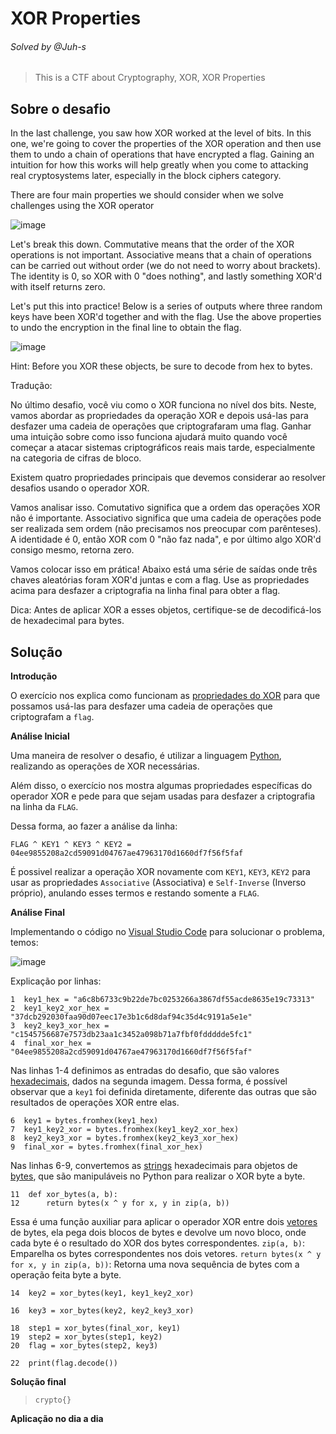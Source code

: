 # XOR Properties
###### Solved by @Juh-s
>This is a CTF about Cryptography, XOR, XOR Properties
## Sobre o desafio
In the last challenge, you saw how XOR worked at the level of bits. In this one, we're going to cover the properties of the XOR operation and then use them to undo a chain of operations that have encrypted a flag. Gaining an intuition for how this works will help greatly when you come to attacking real cryptosystems later, especially in the block ciphers category.

There are four main properties we should consider when we solve challenges using the XOR operator

![image](https://github.com/user-attachments/assets/cda1fa69-f207-47e3-b73f-a0aa367a8f54)

Let's break this down. Commutative means that the order of the XOR operations is not important. Associative means that a chain of operations can be carried out without order (we do not need to worry about brackets). The identity is 0, so XOR with 0 "does nothing", and lastly something XOR'd with itself returns zero.

Let's put this into practice! Below is a series of outputs where three random keys have been XOR'd together and with the flag. Use the above properties to undo the encryption in the final line to obtain the flag.

![image](https://github.com/user-attachments/assets/f14525d8-6754-48e5-aa9d-1ed2d96cdac2)

Hint: Before you XOR these objects, be sure to decode from hex to bytes.

Tradução:

No último desafio, você viu como o XOR funciona no nível dos bits. Neste, vamos abordar as propriedades da operação XOR e depois usá-las para desfazer uma cadeia de operações que criptografaram uma flag. Ganhar uma intuição sobre como isso funciona ajudará muito quando você começar a atacar sistemas criptográficos reais mais tarde, especialmente na categoria de cifras de bloco.

Existem quatro propriedades principais que devemos considerar ao resolver desafios usando o operador XOR.

Vamos analisar isso. Comutativo significa que a ordem das operações XOR não é importante. Associativo significa que uma cadeia de operações pode ser realizada sem ordem (não precisamos nos preocupar com parênteses). A identidade é 0, então XOR com 0 "não faz nada", e por último algo XOR'd consigo mesmo, retorna zero.

Vamos colocar isso em prática! Abaixo está uma série de saídas onde três chaves aleatórias foram XOR'd juntas e com a flag. Use as propriedades acima para desfazer a criptografia na linha final para obter a flag.

Dica: Antes de aplicar XOR a esses objetos, certifique-se de decodificá-los de hexadecimal para bytes.

## Solução
**Introdução**

O exercício nos explica como funcionam as [propriedades do XOR](https://pt.wikipedia.org/wiki/Ou_exclusivo) para que possamos usá-las para desfazer uma cadeia de operações que criptografam a `flag`.

**Análise Inicial**

Uma maneira de resolver o desafio, é utilizar a linguagem [Python](https://pt.wikipedia.org/wiki/Python), realizando as operações de XOR necessárias.

Além disso, o exercício nos mostra algumas propriedades específicas do operador XOR e pede para que sejam usadas para desfazer a criptografia na linha da `FLAG`.

Dessa forma, ao fazer a análise da linha:
```
FLAG ^ KEY1 ^ KEY3 ^ KEY2 = 04ee9855208a2cd59091d04767ae47963170d1660df7f56f5faf
```
É possivel realizar a operação XOR novamente com `KEY1`, `KEY3`, `KEY2` para usar as propriedades `Associative` (Associativa) e `Self-Inverse` (Inverso próprio), anulando esses termos e restando somente a `FLAG`.
 
**Análise Final**

Implementando o código no [Visual Studio Code](https://pt.wikipedia.org/wiki/Visual_Studio_Code) para solucionar o problema, temos:

![image](https://github.com/user-attachments/assets/0b251c0d-ef16-4e9e-9bbf-7ae8d25a4a52)


Explicação por linhas:

```
1  key1_hex = "a6c8b6733c9b22de7bc0253266a3867df55acde8635e19c73313"
2  key1_key2_xor_hex = "37dcb292030faa90d07eec17e3b1c6d8daf94c35d4c9191a5e1e"
3  key2_key3_xor_hex = "c1545756687e7573db23aa1c3452a098b71a7fbf0fddddde5fc1"
4  final_xor_hex = "04ee9855208a2cd59091d04767ae47963170d1660df7f56f5faf"
```
Nas linhas 1-4 definimos as entradas do desafio, que são valores [hexadecimais](https://pt.wikipedia.org/wiki/Sistema_de_numera%C3%A7%C3%A3o_hexadecimal), dados na segunda imagem. Dessa forma, é possível observar que a `key1` foi definida diretamente, diferente das outras que são resultados de operações XOR entre elas.

```
6  key1 = bytes.fromhex(key1_hex)
7  key1_key2_xor = bytes.fromhex(key1_key2_xor_hex)
8  key2_key3_xor = bytes.fromhex(key2_key3_xor_hex)
9  final_xor = bytes.fromhex(final_xor_hex)
```
Nas linhas 6-9, convertemos as [strings](https://pt.wikipedia.org/wiki/Cadeia_de_caracteres) hexadecimais para objetos de [bytes](https://pt.wikipedia.org/wiki/Byte), que são manipuláveis no Python para realizar o XOR byte a byte.

```
11  def xor_bytes(a, b):
12      return bytes(x ^ y for x, y in zip(a, b))
```
Essa é uma função auxiliar para aplicar o operador XOR entre dois [vetores](https://docs.python.org/pt-br/3/library/array.html) de bytes, ela pega dois blocos de bytes e devolve um novo bloco, onde cada byte é o resultado do XOR dos bytes correspondentes.
`zip(a, b)`: Emparelha os bytes correspondentes nos dois vetores.
`return bytes(x ^ y for x, y in zip(a, b))`: Retorna uma nova sequência de bytes com a operação feita byte a byte.

```
14  key2 = xor_bytes(key1, key1_key2_xor)
```

```
16  key3 = xor_bytes(key2, key2_key3_xor)
```

```
18  step1 = xor_bytes(final_xor, key1)
19  step2 = xor_bytes(step1, key2)
20  flag = xor_bytes(step2, key3)
```

```
22  print(flag.decode())
```

**Solução final**


>`crypto{}`

**Aplicação no dia a dia**



